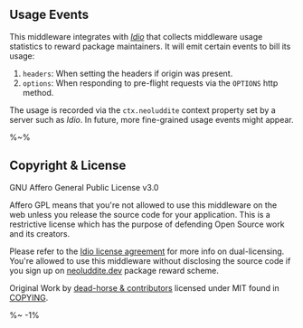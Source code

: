 <!-- ## TODO

- [ ] Add a new item to the todo list. -->

## Usage Events

This middleware integrates with [_Idio_](https://github.com/idiocc/idio) that collects middleware usage statistics to reward package maintainers. It will emit certain events to bill its usage:

1. `headers`: When setting the headers if origin was present.
1. `options`: When responding to pre-flight requests via the `OPTIONS` http method.

The usage is recorded via the `ctx.neoluddite` context property set by a server such as _Idio_. In future, more fine-grained usage events might appear.

%~%

## Copyright & License

GNU Affero General Public License v3.0

Affero GPL means that you're not allowed to use this middleware on the web unless you release the source code for your application. This is a restrictive license which has the purpose of defending Open Source work and its creators.

Please refer to the [Idio license agreement](https://github.com/idiocc/idio#copyright--license) for more info on dual-licensing. You're allowed to use this middleware without disclosing the source code if you sign up on [neoluddite.dev](https://neoluddite.dev) package reward scheme.

Original Work by [dead-horse & contributors](https://github.com/koajs/cors) licensed under MIT found in [COPYING](COPYING).

<footer />

%~ -1%
